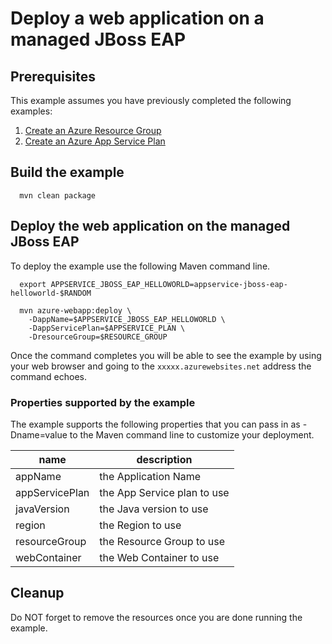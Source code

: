 
# Deploy a web application on a managed JBoss EAP

## Prerequisites

This example assumes you have previously completed the following examples:

1. [Create an Azure Resource Group](../../../general/group/create/README.md)
1. [Create an Azure App Service Plan](../create-plan/README.md)

<!-- workflow.cron(0 14 * * 1) -->
<!-- workflow.include(../create-plan/README.md) -->

## Build the example

<!-- workflow.run() 

cd appservice/jboss-eap-helloworld

  -->

````shell
  mvn clean package
````

## Deploy the web application on the managed JBoss EAP

To deploy the example use the following Maven command line.

````shell
  export APPSERVICE_JBOSS_EAP_HELLOWORLD=appservice-jboss-eap-helloworld-$RANDOM

  mvn azure-webapp:deploy \
    -DappName=$APPSERVICE_JBOSS_EAP_HELLOWORLD \
    -DappServicePlan=$APPSERVICE_PLAN \
    -DresourceGroup=$RESOURCE_GROUP
````

<!-- workflow.run()

sleep 60
cd ../..

  -->

<!-- workflow.directOnly() 

export RESULT=$(az webapp show --resource-group $RESOURCE_GROUP --name $APPSERVICE_JBOSS_EAP_HELLOWORLD --output tsv --query state)
if [[ "$RESULT" != Running ]]; then
  echo 'Web application is NOT running'
  az group delete --name $RESOURCE_GROUP --yes || true
  exit 1
fi

export URL=https://$(az webapp show --resource-group $RESOURCE_GROUP --name $APPSERVICE_JBOSS_EAP_HELLOWORLD --output tsv --query defaultHostName)
export RESULT=$(curl $URL)

az group delete --name $RESOURCE_GROUP --yes || true

if [[ "$RESULT" != *"Hello World"* ]]; then
  echo "Response did not contain 'Hello World'"
  exit 1
fi

  -->

Once the command completes you will be able to see the example by using your 
web browser and going to the ```xxxxx.azurewebsites.net``` address the command
echoes.

### Properties supported by the example

The example supports the following properties that you can pass in as
-Dname=value to the Maven command line to customize your deployment.

| name                   | description                  |
|------------------------|------------------------------|
| appName                | the Application Name         |
| appServicePlan         | the App Service plan to use  |
| javaVersion            | the Java version to use      |
| region                 | the Region to use            |
| resourceGroup          | the Resource Group to use    |
| webContainer           | the Web Container to use     |

## Cleanup

Do NOT forget to remove the resources once you are done running the example.
